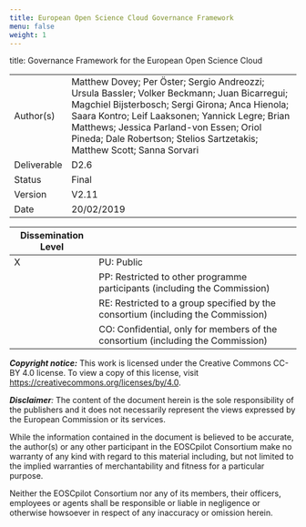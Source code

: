 ```yaml
---
title: European Open Science Cloud Governance Framework
menu: false
weight: 1
---
```


title: Governance Framework for the European Open Science Cloud

|             |                                                                                                                                                                                                                                                                                                                          |
|-------------|--------------------------------------------------------------------------------------------------------------------------------------------------------------------------------------------------------------------------------------------------------------------------------------------------------------------------|
| Author(s)   | Matthew Dovey; Per Öster; Sergio Andreozzi; Ursula Bassler; Volker Beckmann; Juan Bicarregui; Magchiel Bijsterbosch; Sergi Girona; Anca Hienola; Saara Kontro; Leif Laaksonen; Yannick Legre; Brian Matthews; Jessica Parland-von Essen; Oriol Pineda; Dale Robertson; Stelios Sartzetakis; Matthew Scott; Sanna Sorvari |
| Deliverable | D2.6                                                                                                                                                                                                                                                                                                                     |
| Status      | Final                                                                                                                                                                                                                                                                                                                    |
| Version     | V2.11                                                                                                                                                                                                                                                                                                                    |
| Date        | 20/02/2019                                                                                                                                                                                                                                                                                                               |

| Dissemination Level |                                                                                  |
|---------------------|----------------------------------------------------------------------------------|
| X                   | PU: Public                                                                       |
|                     | PP: Restricted to other programme participants (including the Commission)        |
|                     | RE: Restricted to a group specified by the consortium (including the Commission) |
|                     | CO: Confidential, only for members of the consortium (including the Commission)  |

***Copyright notice:*** This work is licensed under the Creative Commons
CC-BY 4.0 license. To view a copy of this license, visit [<span
class="underline">https://creativecommons.org/licenses/by/4.0</span>](https://creativecommons.org/licenses/by/4.0).

***Disclaimer**:* The content of the document herein is the sole
responsibility of the publishers and it does not necessarily represent
the views expressed by the European Commission or its services.

While the information contained in the document is believed to be
accurate, the author(s) or any other participant in the EOSCpilot
Consortium make no warranty of any kind with regard to this material
including, but not limited to the implied warranties of merchantability
and fitness for a particular purpose.

Neither the EOSCpilot Consortium nor any of its members, their officers,
employees or agents shall be responsible or liable in negligence or
otherwise howsoever in respect of any inaccuracy or omission herein.


